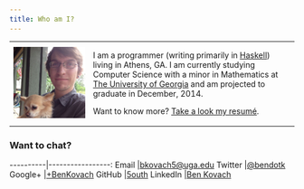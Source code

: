 ```yaml
---
title: Who am I?
---
```


<div id="about">

<table>
    <tr>
        <td>
<img src="/images/me.jpg" id="ben"/></td>
        <td>
            <p>
            I am a programmer (writing primarily in <a href="http://www.haskell.org">Haskell</a>) living in Athens, GA. I am currently studying Computer Science with a minor in Mathematics at <a href="http://www.uga.edu">The University of Georgia</a> and am projected to graduate in December, 2014.
            <p class="bottom small">Want to know more? <a href="cv.html">Take a look my resumé</a>.
            </p>
        </td>
    </tr>
</table>

### Want to chat?
----------|-----------------:
Email     |[bkovach5@uga.edu](mailto:bkovach5@uga.edu)
Twitter   |[\@bendotk](http://twitter.com/bendotk)
Google+   |[+BenKovach](https://plus.google.com/+BenKovach)
GitHub    |[5outh](https://github.com/5outh)
LinkedIn  |[Ben Kovach](http://www.linkedin.com/pub/benjamin-kovach/39/242/57b)

</div>